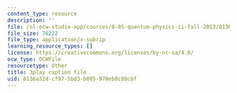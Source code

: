 ```yaml
---
content_type: resource
description: ''
file: /ol-ocw-studio-app/courses/8-05-quantum-physics-ii-fall-2013/8136a32dcf975bd3b085970eb8c8bcbf_r2NMWEsNcTs.vtt
file_size: 76222
file_type: application/x-subrip
learning_resource_types: []
license: https://creativecommons.org/licenses/by-nc-sa/4.0/
ocw_type: OCWFile
resourcetype: Other
title: 3play caption file
uid: 8136a32d-cf97-5bd3-b085-970eb8c8bcbf
---
```


